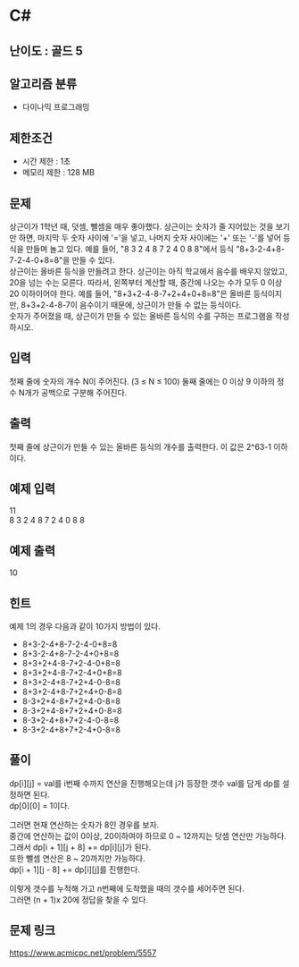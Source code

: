 # C#

## 난이도 : 골드 5

## 알고리즘 분류
  - 다이나믹 프로그래밍

## 제한조건
  - 시간 제한 : 1초
  - 메모리 제한 : 128 MB

## 문제
상근이가 1학년 때, 덧셈, 뺄셈을 매우 좋아했다. 상근이는 숫자가 줄 지어있는 것을 보기만 하면, 마지막 두 숫자 사이에 '='을 넣고, 나머지 숫자 사이에는 '+' 또는 '-'를 넣어 등식을 만들며 놀고 있다. 예를 들어, "8 3 2 4 8 7 2 4 0 8 8"에서 등식 "8+3-2-4+8-7-2-4-0+8=8"을 만들 수 있다.<br/>
상근이는 올바른 등식을 만들려고 한다. 상근이는 아직 학교에서 음수를 배우지 않았고, 20을 넘는 수는 모른다. 따라서, 왼쪽부터 계산할 때, 중간에 나오는 수가 모두 0 이상 20 이하이어야 한다. 예를 들어, "8+3+2-4-8-7+2+4+0+8=8"은 올바른 등식이지만, 8+3+2-4-8-7이 음수이기 때문에, 상근이가 만들 수 없는 등식이다.<br/>
숫자가 주어졌을 때, 상근이가 만들 수 있는 올바른 등식의 수를 구하는 프로그램을 작성하시오.<br/>


## 입력
첫째 줄에 숫자의 개수 N이 주어진다. (3 ≤ N ≤ 100) 둘째 줄에는 0 이상 9 이하의 정수 N개가 공백으로 구분해 주어진다.<br/>


## 출력
첫째 줄에 상근이가 만들 수 있는 올바른 등식의 개수를 출력한다. 이 값은 2^63-1 이하이다.<br/>


## 예제 입력
11<br/>
8 3 2 4 8 7 2 4 0 8 8<br/>


## 예제 출력
10<br/>


## 힌트
예제 1의 경우 다음과 같이 10가지 방법이 있다.<br/>

  - 8+3-2-4+8-7-2-4-0+8=8
  - 8+3-2-4+8-7-2-4+0+8=8
  - 8+3+2+4-8-7+2-4-0+8=8
  - 8+3+2+4-8-7+2-4+0+8=8
  - 8+3+2-4+8-7+2+4-0-8=8
  - 8+3+2-4+8-7+2+4+0-8=8
  - 8-3+2+4-8+7+2+4-0-8=8
  - 8-3+2+4-8+7+2+4+0-8=8
  - 8-3+2-4+8+7+2-4-0-8=8
  - 8-3+2-4+8+7+2-4+0-8=8


## 풀이
dp[i][j] = val를 i번째 수까지 연산을 진행해오는데 j가 등장한 갯수 val를 담게 dp를 설정하면 된다.<br/>
dp[0][0] = 1이다.<br/>


그러면 현재 연산하는 숫자가 8인 경우를 보자.<br/>
중간에 연산하는 값이 0이상, 20이하여야 하므로 0 ~ 12까지는 덧셈 연산만 가능하다.<br/>
그래서 dp[i + 1][j + 8] += dp[i][j]가 된다.<br/>
또한 뺄셈 연산은 8 ~ 20까지만 가능하다.<br/>
dp[i + 1][j - 8] += dp[i][j]를 진행한다.<br/>


이렇게 갯수를 누적해 가고 n번째에 도착했을 때의 갯수를 세어주면 된다.<br/>
그러면 (n + 1)x 20에 정답을 찾을 수 있다.<br/>


## 문제 링크
https://www.acmicpc.net/problem/5557